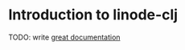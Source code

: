 # Introduction to linode-clj

TODO: write [great documentation](http://jacobian.org/writing/what-to-write/)
